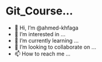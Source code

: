 # Git_Course...
- 👋 Hi, I’m @ahmed-khfaga
- 👀 I’m interested in ...
- 🌱 I’m currently learning ...
- 💞️ I’m looking to collaborate on ...
- 📫 How to reach me ...

<!---
ahmed-khfaga/ahmed-khfaga is a ✨ special ✨ repository because its `README.md` (this file) appears on your GitHub profile.
You can click the Preview link to take a look at your changes.
--->
